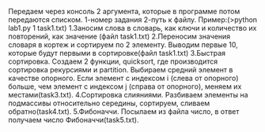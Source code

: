 Передаем через консоль 2 аргумента, которые в программе потом передаются списком. 1-номер задания
2-путь к файлу. Пример:(>python lab1.py 1 task1.txt)
1.Заносим слова в словарь, как ключи и количество их повторений, как значение (файл task1.txt)
2.Переносим значения словаря в кортеж и сортируем по 2 элементу. Выводим первые 10, которые будут первыми в сортировке(файл task1.txt)
3.Быстрая сортировка. Создаем 2 функции, quicksort, где производится сортировка рекурсиями и partition.
Выбираем средний элемент в качестве опорного. Если элемент с индексом i (слева от опорного) больше, чем элемент с индексом j (справа от опорного),
меняем их местами(task3.txt).
4.Сортировка слияниями. Разбиваем элементы на подмассивы относительно середины, сортируем, сливаем обратно(task4.txt).
5.Фибоначчи. Посылаем из файла число, в ответ получаем число Фибоначчи(task5.txt).



